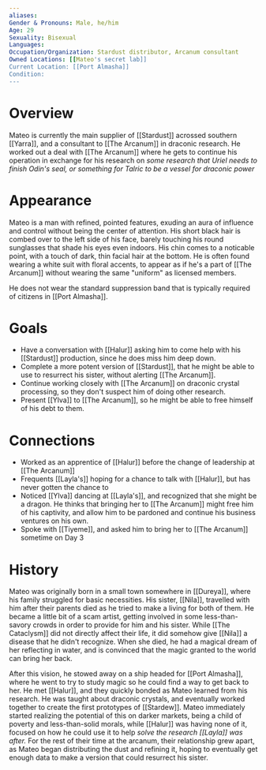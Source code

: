 ```yaml
---
aliases: 
Gender & Pronouns: Male, he/him
Age: 29
Sexuality: Bisexual
Languages: 
Occupation/Organization: Stardust distributor, Arcanum consultant
Owned Locations: [[Mateo's secret lab]]
Current Location: [[Port Almasha]]
Condition:
---
```

# Overview
Mateo is currently the main supplier of [[Stardust]] acrossed southern [[Yarra]], and a consultant to [[The Arcanum]] in draconic research. He worked out a deal with [[The Arcanum]] where he gets to continue his operation in exchange for his research on *some research that Uriel needs to finish Odin's seal, or something for Talric to be a vessel for draconic power*
# Appearance
Mateo is a man with refined, pointed features, exuding an aura of influence and control without being the center of attention. His short black hair is combed over to the left side of his face, barely touching his round sunglasses that shade his eyes even indoors. His chin comes to a noticable point, with a touch of dark, thin facial hair at the bottom. He is often found wearing a white suit with floral accents, to appear as if he's a part of [[The Arcanum]] without wearing the same "uniform" as licensed members.

He does not wear the standard suppression band that is typically required of citizens in [[Port Almasha]].
# Goals
- Have a conversation with [[Halur]] asking him to come help with his [[Stardust]] production, since he does miss him deep down.
- Complete a more potent version of [[Stardust]], that he might be able to use to resurrect his sister, without alerting [[The Arcanum]].
- Continue working closely with [[The Arcanum]] on draconic crystal processing, so they don't suspect him of doing other research.
- Present [[Ylva]] to [[The Arcanum]], so he might be able to free himself of his debt to them.
# Connections
- Worked as an apprentice of [[Halur]] before the change of leadership at [[The Arcanum]]
- Frequents [[Layla's]] hoping for a chance to talk with [[Halur]], but has never gotten the chance to
- Noticed [[Ylva]] dancing at [[Layla's]], and recognized that she might be a dragon. He thinks that bringing her to [[The Arcanum]] might free him of his captivity, and allow him to be pardoned and continue his business ventures on his own. 
- Spoke with [[Tiyeme]], and asked him to bring her to [[The Arcanum]] sometime on Day 3
# History
Mateo was originally born in a small town somewhere in [[Dureya]], where his family struggled for basic necessities. His sister, [[Nila]], travelled with him after their parents died as he tried to make a living for both of them. He became a little bit of a scam artist, getting involved in some less-than-savory crowds in order to provide for him and his sister. While [[The Cataclysm]] did not directly affect their life, it did somehow give [[Nila]] a disease that he didn't recognize. When she died, he had a magical dream of her reflecting in water, and is convinced that the magic granted to the world can bring her back.

After this vision, he stowed away on a ship headed for [[Port Almasha]], where he went to try to study magic so he could find a way to get back to her. He met [[Halur]], and they quickly bonded as Mateo learned from his research. He was taught about draconic crystals, and eventually worked together to create the first prototypes of [[Stardew]]. Mateo immediately started realizing the potential of this on darker markets, being a child of poverty and less-than-solid morals, while [[Halur]] was having none of it, focused on how he could use it to help *solve the research [[Layla]] was after.* For the rest of their time at the arcanum, their relationship grew apart, as Mateo began distributing the dust and refining it, hoping to eventually get enough data to make a version that could resurrect his sister.